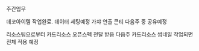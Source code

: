 주간업무 
 
데코아이템 작업완료. 데이터 세팅예정 
가챠 연출 콘티 다음주 중 공유예정 

리소스팀으로부터 카드리소스 오픈스펙 전달 받음 
다음주 카드리소스 썸네일 작업되면 전체 적용 예정 



